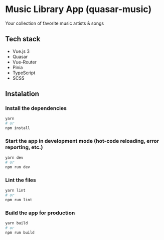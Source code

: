 # Music Library App (quasar-music)

Your collection of favorite music artists & songs

## Tech stack
- Vue.js 3
- Quasar
- Vue-Router
- Pinia
- TypeScript
- SCSS

## Instalation

### Install the dependencies
```bash
yarn
# or
npm install
```

### Start the app in development mode (hot-code reloading, error reporting, etc.)
```bash
yarn dev
# or
npm run dev
```

### Lint the files
```bash
yarn lint
# or
npm run lint
```

### Build the app for production
```bash
yarn build
# or
npm run build
```
